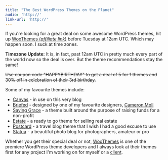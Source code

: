 ```yaml
---
title: "The Best WordPress Themes on the Planet"
audio: 'http://'
link-url: 'http://'
---
```

<p>If you're looking for a great deal on some awesome WordPress themes, hit up <a href="http://www.woothemes.com/amember/go.php?r=359&i=l1">WooThemes (<em>affiliate link</em>)</a> before Tuesday at 12am UTC. Which may happen soon. I suck at time zones.</p>
<p><strong>Timezone Update:</strong> It is, in fact, past 12am UTC in pretty much every part of the world now so the deal is over. But the theme recommendations stay the same!</p>
<p><del datetime="2011-07-12T15:34:06+00:00">Use coupon code "HAPPYBIRTHDAY" to get a deal of 5 for 1 themes and 30% off in celebration of their 3rd birthday.</del></p>
<p>Some of my favourite themes include:</p>
<ul>
<li><a href="http://www.woothemes.com/amember/go.php?r=359&i=l64">Canvas</a> - in use on this very blog</li>
<li><a href="http://www.woothemes.com/amember/go.php?r=359&i=l113">Briefed</a> - designed by one of my favourite designers, <a href="http://cameronmoll.com/">Cameron Moll</a></li>
<li><a href="http://www.woothemes.com/amember/go.php?r=359&i=l109">Saving Grace</a> - a theme built around the purpose of raising funds for a non-profit</li>
<li><a href="http://www.woothemes.com/amember/go.php?r=359&i=l80">Estate</a> - a ready to go theme for selling real estate</li>
<li><a href="http://www.woothemes.com/amember/go.php?r=359&i=l63">Postcard</a> - a travel blog theme that I wish I had a good excuse to use</li>
<li><a href="http://www.woothemes.com/amember/go.php?r=359&i=l114">Statua</a> - a beautiful photo blog for photographers, amateur or pro</li>
</ul>
<p>Whether you get their special deal or not, <a href="http://www.woothemes.com/amember/go.php?r=359&i=l0">WooThemes</a> is one of the premiere WordPress theme developers and I always look at their themes first for any project I'm working on for myself or a <a href="http://www.lemonproductions.ca/">client</a>.</p>
